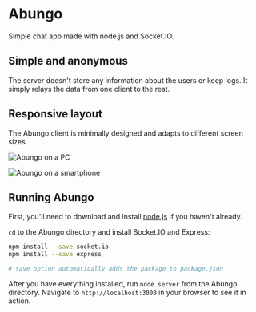 # Abungo

Simple chat app made with node.js and Socket.IO.

## Simple and anonymous

The server doesn't store any information about the users or keep logs. It simply relays the data from one client to the rest.

## Responsive layout

The Abungo client is minimally designed and adapts to different screen sizes.

![Abungo on a PC](http://i.imgur.com/sCtiSAx.png)

![Abungo on a smartphone](http://i.imgur.com/rDmaM1q.png)

## Running Abungo

First, you'll need to download and install [node.js](http://nodejs.org) if you haven't already.

`cd` to the Abungo directory and install Socket.IO and Express:

```bash
npm install --save socket.io
npm install --save express

# save option automatically adds the package to package.json
```

After you have everything installed, run `node server` from the Abungo directory. Navigate to `http://localhost:3000` in your browser to see it in action.
